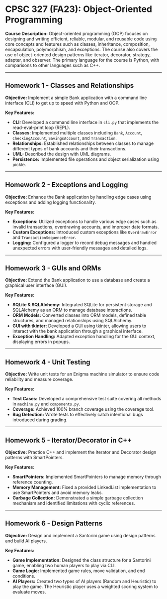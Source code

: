 # CPSC 327 (FA23): Object-Oriented Programming

**Course Description:** Object-oriented programming (OOP) focuses on designing and writing efficient, reliable, modular, and reusable code using core concepts and features such as classes, inheritance, composition, encapsulation, polymorphism, and exceptions. The course also covers the use of object-oriented design patterns like iterator, decorator, strategy, adapter, and observer. The primary language for the course is Python, with comparisons to other languages such as C++.

---

## Homework 1 - Classes and Relationships
**Objective:** Implement a simple Bank application with a command line interface (CLI) to get up to speed with Python and OOP.

**Key Features:**
- **CLI:** Developed a command line interface in `cli.py` that implements the read-eval-print loop (REPL).
- **Classes:** Implemented multiple classes including `Bank`, `Account`, `CheckingAccount`, `SavingsAccount`, and `Transaction`.
- **Relationships:** Established relationships between classes to manage different types of bank accounts and their transactions.
- **UML:** Described the design with UML diagrams.
- **Persistence:** Implemented file operations and object serialization using pickle.

---

## Homework 2 - Exceptions and Logging
**Objective:** Enhance the Bank application by handling edge cases using exceptions and adding logging functionality.

**Key Features:**
- **Exceptions:** Utilized exceptions to handle various edge cases such as invalid transactions, overdrawing accounts, and improper date formats.
- **Custom Exceptions:** Introduced custom exceptions like `OverdrawError` and `TransactionSequenceError`.
- **Logging:** Configured a logger to record debug messages and handled unexpected errors with user-friendly messages and detailed logs.

---

## Homework 3 - GUIs and ORMs
**Objective:** Extend the Bank application to use a database and create a graphical user interface (GUI).

**Key Features:**
- **SQLite & SQLAlchemy:** Integrated SQLite for persistent storage and SQLAlchemy as an ORM to manage database interactions.
- **ORM Models:** Converted classes into ORM models, defined table structures, and managed relationships using SQLAlchemy.
- **GUI with tkinter:** Developed a GUI using tkinter, allowing users to interact with the bank application through a graphical interface.
- **Exception Handling:** Adapted exception handling for the GUI context, displaying errors in popups.

---

## Homework 4 - Unit Testing
**Objective:** Write unit tests for an Enigma machine simulator to ensure code reliability and measure coverage.

**Key Features:**
- **Test Cases:** Developed a comprehensive test suite covering all methods in `machine.py` and `components.py`.
- **Coverage:** Achieved 100% branch coverage using the coverage tool.
- **Bug Detection:** Wrote tests to effectively catch intentional bugs introduced during grading.

---

## Homework 5 - Iterator/Decorator in C++
**Objective:** Practice C++ and implement the Iterator and Decorator design patterns with SmartPointers.

**Key Features:**
- **SmartPointers:** Implemented SmartPointers to manage memory through reference counting.
- **Memory Management:** Fixed a provided LinkedList implementation to use SmartPointers and avoid memory leaks.
- **Garbage Collection:** Demonstrated a simple garbage collection mechanism and identified limitations with cyclic references.

---

## Homework 6 - Design Patterns
**Objective:** Design and implement a Santorini game using design patterns and build AI players.

**Key Features:**
- **Game Implementation:** Designed the class structure for a Santorini game, enabling two human players to play via CLI.
- **Game Logic:** Implemented game rules, move validation, and end conditions.
- **AI Players:** Created two types of AI players (Random and Heuristic) to play the game. The Heuristic player uses a weighted scoring system to evaluate moves.
